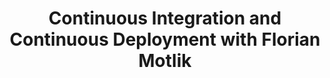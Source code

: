 ---
name: "Florian Motlik"
title: "Continuous Integration and Continuous Deployment with Florian Motlik"
episode: 1
upcoming: false
twitter_url: https://twitter.com/rrhoover
download_url: https://simplecast.fm/media/1488.mp3
avatar: florian_motlik.jpeg
summary: |
  <a href="https://twitter.com/flomotlik">Flo</a> tells us about continuous integration, continuous deployment, and why they matter. He breaks it down and shares a little about how his product <a href="http://www.codeship.com">Codeship</a> makes it easier.
outro_song: "Ivey"
outro_artist: "Accordion Crime"
outro_url: http://accordioncrimes.bandcamp.com/
links:
  - :url: http://www.codeship.com
    :label: "Codeship"
  - :url: http://blog.teamtreehouse.com/use-continuous-integration-continuous-deployment
    :label: "Why You Should Use Continuous Integration and Continuous Deployment [TeamTreehouse]"
tweetables:
  - :quote: "Cold emails work most of the time...it's really about how you do it."
    :tweet: "&quot;Cold emails work most of the time...it's really about how you do it.&quot; - @rrhoover"
  - :quote: "I don't have a success metric...it's really the human connection that blogging can enable that makes it super valuable to me."
    :tweet: "&quot;It's really the human connection that blogging can enable that makes it super valuable to me.&quot; @rrhoover"
---